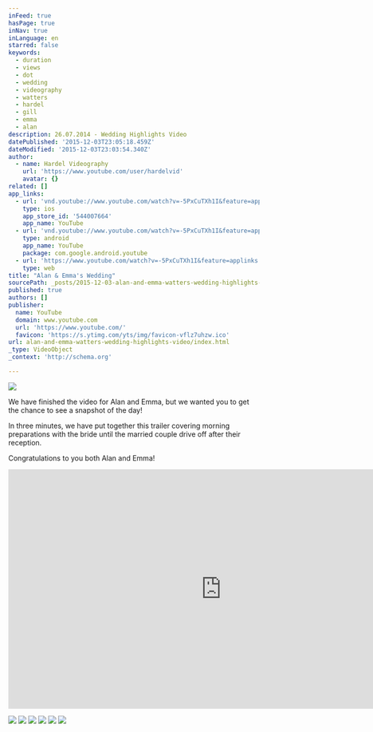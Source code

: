 ```yaml
---
inFeed: true
hasPage: true
inNav: true
inLanguage: en
starred: false
keywords:
  - duration
  - views
  - dot
  - wedding
  - videography
  - watters
  - hardel
  - gill
  - emma
  - alan
description: 26.07.2014 - Wedding Highlights Video
datePublished: '2015-12-03T23:05:18.459Z'
dateModified: '2015-12-03T23:03:54.340Z'
author:
  - name: Hardel Videography
    url: 'https://www.youtube.com/user/hardelvid'
    avatar: {}
related: []
app_links:
  - url: 'vnd.youtube://www.youtube.com/watch?v=-5PxCuTXh1I&feature=applinks'
    type: ios
    app_store_id: '544007664'
    app_name: YouTube
  - url: 'vnd.youtube://www.youtube.com/watch?v=-5PxCuTXh1I&feature=applinks'
    type: android
    app_name: YouTube
    package: com.google.android.youtube
  - url: 'https://www.youtube.com/watch?v=-5PxCuTXh1I&feature=applinks'
    type: web
title: "Alan & Emma's Wedding"
sourcePath: _posts/2015-12-03-alan-and-emma-watters-wedding-highlights-video.md
published: true
authors: []
publisher:
  name: YouTube
  domain: www.youtube.com
  url: 'https://www.youtube.com/'
  favicon: 'https://s.ytimg.com/yts/img/favicon-vflz7uhzw.ico'
url: alan-and-emma-watters-wedding-highlights-video/index.html
_type: VideoObject
_context: 'http://schema.org'

---
```

![](https://the-grid-user-content.s3-us-west-2.amazonaws.com/9ca0b0ee-0e11-48d6-aac8-0ba196d9079b.jpg)

We have finished the video for Alan and Emma, but we wanted you to get the chance to see a snapshot of the day!

In three minutes, we have put together this trailer covering morning preparations with the bride until the married couple drive off after their reception.

Congratulations to you both Alan and Emma!

<iframe src="https://cdn.embedly.com/widgets/media.html?src=https%3A%2F%2Fwww.youtube.com%2Fembed%2F-5PxCuTXh1I%3Ffeature%3Doembed&amp;url=https%3A%2F%2Fwww.youtube.com%2Fwatch%3Fv%3D-5PxCuTXh1I&amp;image=https%3A%2F%2Fi.ytimg.com%2Fvi%2F-5PxCuTXh1I%2Fhqdefault.jpg&amp;key=b7d04c9b404c499eba89ee7072e1c4f7&amp;type=text%2Fhtml&amp;schema=youtube" width="854" height="480" scrolling="no" frameborder="0" allowfullscreen="allowfullscreen" style=""></iframe>

![](https://the-grid-user-content.s3-us-west-2.amazonaws.com/3cc83b6e-eab2-48e6-a768-1ee9f2d564ec.jpg)
![](https://the-grid-user-content.s3-us-west-2.amazonaws.com/d693c2b2-973c-4135-913a-879b1c40c3ee.jpg)
![](https://the-grid-user-content.s3-us-west-2.amazonaws.com/16a74517-a0e4-401a-8b63-f67c43c37c89.jpg)
![](https://the-grid-user-content.s3-us-west-2.amazonaws.com/5cc08209-43be-4679-8b7a-c33f2e9e9765.jpg)
![](https://the-grid-user-content.s3-us-west-2.amazonaws.com/c3db63fb-46ec-4699-8b6c-9090a5c91a78.jpg)
![](https://the-grid-user-content.s3-us-west-2.amazonaws.com/c17a00e1-2901-4d0c-9fe6-67cb2beab2b8.jpg)